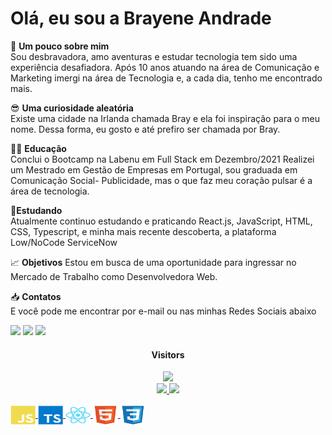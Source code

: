 
**<h1>Olá, eu sou a Brayene Andrade</h1>**

🤔 **Um pouco sobre mim**<br>
Sou desbravadora, amo aventuras e estudar tecnologia tem sido uma experiência desafiadora. Após 10 anos atuando na área de Comunicação e Marketing imergi na área de Tecnologia e, a cada dia, tenho me encontrado mais.

😎 **Uma curiosidade aleatória**<br>
Existe uma cidade na Irlanda chamada Bray e ela foi inspiração para o meu nome. Dessa forma, eu gosto e até prefiro ser chamada por Bray.

👨‍🎓 **Educação** <br>
Conclui o Bootcamp na Labenu em Full Stack em Dezembro/2021
Realizei um Mestrado em Gestão de Empresas em Portugal, sou graduada em Comunicação Social- Publicidade, mas o que faz meu coração pulsar é a área de tecnologia.

🌱**Estudando**<br>
Atualmente continuo estudando e praticando React.js, JavaScript, HTML, CSS, Typescript, e minha mais recente descoberta, a plataforma Low/NoCode ServiceNow


📈 **Objetivos**
Estou em busca de uma oportunidade para ingressar no Mercado de Trabalho como Desenvolvedora Web.

📥 **Contatos**<br>
E você pode me encontrar por e-mail ou nas minhas Redes Sociais abaixo

<div> 

 
 <a href="https://discord.gg/wagxzStdcR" target="_blank"><img src="https://img.shields.io/badge/Discord-7289DA?style=for-the-badge&logo=discord&logoColor=white" target="_blank"></a> 
  <a href = "mailto:bray.andrade@gmail.com"><img src="https://img.shields.io/badge/-Gmail-%23333?style=for-the-badge&logo=gmail&logoColor=white" target="_blank"></a>
  <a href="https://www.linkedin.com/in/brayene-andrade" target="_blank"><img src="https://img.shields.io/badge/-LinkedIn-%230077B5?style=for-the-badge&logo=linkedin&logoColor=white" target="_blank"></a> 
 

 
</div>

<div align="center">  
  <h4> Visitors </h4>
  <img src="https://profile-counter.glitch.me/brayandrade/count.svg">
</div>

<div align="center">
  <a href="https://github.com/brayandrade">
  <img height="150em" src="https://github-readme-stats.vercel.app/api?username=brayandrade&show_icons=true&theme=cobalt&include_all_commits=true&count_private=true"/>
  <img height="150em" src="https://github-readme-stats.vercel.app/api/top-langs/?username=brayandrade&layout=compact&langs_count=7&theme=cobalt"/>
</div>
  
  
  
<div style="display: inline_block"><br>
  <img align="center" alt="Bray-Js" height="30" width="40" src="https://raw.githubusercontent.com/devicons/devicon/master/icons/javascript/javascript-plain.svg">
  <img align="center" alt="Bray-Ts" height="30" width="40" src="https://raw.githubusercontent.com/devicons/devicon/master/icons/typescript/typescript-plain.svg">
  <img align="center" alt="Bray-React" height="30" width="40" src="https://raw.githubusercontent.com/devicons/devicon/master/icons/react/react-original.svg">
  <img align="center" alt="Bray-HTML" height="30" width="40" src="https://raw.githubusercontent.com/devicons/devicon/master/icons/html5/html5-original.svg">
  <img align="center" alt="Bray-CSS" height="30" width="40" src="https://raw.githubusercontent.com/devicons/devicon/master/icons/css3/css3-original.svg">
 
</div>
  
  ##
 


